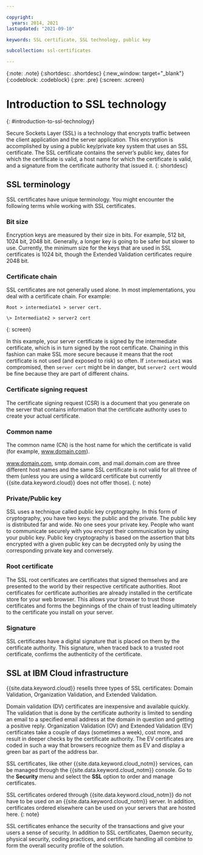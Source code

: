 ```yaml
---

copyright:
  years: 2014, 2021
lastupdated: "2021-09-10"

keywords: SSL certificate, SSL technology, public key

subcollection: ssl-certificates

---
```


{:note: .note}
{:shortdesc: .shortdesc}
{:new_window: target="_blank"}
{:codeblock: .codeblock}
{:pre: .pre}
{:screen: .screen}

# Introduction to SSL technology
{: #introduction-to-ssl-technology}

Secure Sockets Layer (SSL) is a technology that encrypts traffic between the client application and the server application. This encryption is accomplished by using a public key/private key system that uses an SSL certificate. The SSL certificate contains the server’s public key, dates for which the certificate is valid, a host name for which the certificate is valid, and a signature from the certificate authority that issued it.
{: shortdesc}

## SSL terminology

SSL certificates have unique terminology. You might encounter the following terms while working with SSL certificates.

### Bit size
Encryption keys are measured by their size in bits. For example, 512 bit, 1024 bit, 2048 bit. Generally, a longer key is going to be safer but slower to use. Currently, the minimum size for the keys that are used in SSL certificates is 1024 bit, though the Extended Validation certificates require 2048 bit.

### Certificate chain
SSL certificates are not generally used alone. In most implementations, you deal with a certificate chain. For example:

```
Root > intermediate1 > server cert.

\> Intermediate2 > server2 cert
```
{: screen}

In this example, your server certificate is signed by the intermediate certificate, which is in turn signed by the root certificate. Chaining in this fashion can make SSL more secure because it means that the root certificate is not used (and exposed to risk) so often. If `intermediate1` was compromised, then `server cert` might be in danger, but `server2 cert` would be fine because they are part of different chains.

### Certificate signing request
The certificate signing request (CSR) is a document that you generate on the server that contains information that the certificate authority uses to create your actual certificate.

### Common name
The common name (CN) is the host name for which the certificate is valid (for example, www.domain.com).  

www.domain.com, smtp.domain.com, and mail.domain.com are three different host names and the same SSL certificate is not valid for all three of them (unless you are using a wildcard certificate but currently {{site.data.keyword.cloud}} does not offer those).
{: note}

### Private/Public key
SSL uses a technique called public key cryptography. In this form of cryptography, you have two keys: the public and the private. The public key is distributed far and wide. No one sees your private key. People who want to communicate securely with you encrypt their communication by using your public key. Public key cryptography is based on the assertion that bits encrypted with a given public key can be decrypted only by using the corresponding private key and conversely.

### Root certificate
The SSL root certificates are certificates that signed themselves and are presented to the world by their respective certificate authorities. Root certificates for certificate authorities are already installed in the certificate store for your web browser. This allows your browser to trust those certificates and forms the beginnings of the chain of trust leading ultimately to the certificate you install on your server.

### Signature
SSL certificates have a digital signature that is placed on them by the certificate authority. This signature, when traced back to a trusted root certificate, confirms the authenticity of the certificate.

## SSL at IBM Cloud infrastructure

{{site.data.keyword.cloud}} resells three types of SSL certificates: Domain Validation, Organization Validation, and Extended Validation.

Domain validation (DV) certificates are inexpensive and available quickly. The validation that is done by the certificate authority is limited to sending an email to a specified email address at the domain in question and getting a positive reply. Organization Validation (OV) and Extended Validation (EV) certificates take a couple of days (sometimes a week), cost more, and result in deeper checks by the certificate authority. The EV certificates are coded in such a way that browsers recognize them as EV and display a green bar as part of the address bar.

SSL certificates, like other {{site.data.keyword.cloud_notm}} services, can be managed through the {{site.data.keyword.cloud_notm}} console. Go to the **Security** menu and select the **SSL** option to order and manage certificates.  

SSL certificates ordered through {{site.data.keyword.cloud_notm}} do not have to be used on an {{site.data.keyword.cloud_notm}} server. In addition, certificates ordered elsewhere can be used on your servers that are hosted here.
{: note}

SSL certificates enhance the security of the transactions and give your users a sense of security. In addition to SSL certificates, Daemon security, physical security, coding practices, and certificate handling all combine to form the overall security profile of the solution.

